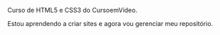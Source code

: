 Curso de HTML5 e CSS3 do CursoemVídeo.

Estou aprendendo a criar sites e agora vou gerenciar meu repositório.